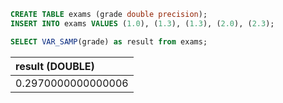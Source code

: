 ``` sql
CREATE TABLE exams (grade double precision);
INSERT INTO exams VALUES (1.0), (1.3), (1.3), (2.0), (2.3);
```

``` sql
SELECT VAR_SAMP(grade) as result from exams;
```

| result (DOUBLE) |
| :--- |
| 0.2970000000000006 |